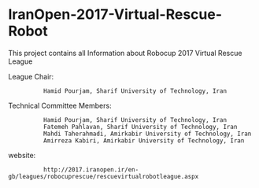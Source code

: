 # IranOpen-2017-Virtual-Rescue-Robot
This project contains all Information about Robocup 2017 Virtual Rescue League

League Chair:

              Hamid Pourjam, Sharif University of Technology, Iran
              
Technical Committee Members:

              Hamid Pourjam, Sharif University of Technology, Iran
              Fatemeh Pahlavan, Sharif University of Technology, Iran
              Mahdi Taherahmadi, Amirkabir University of Technology, Iran
              Amirreza Kabiri, Amirkabir University of Technology, Iran
              
website:   

              http://2017.iranopen.ir/en-gb/leagues/robocuprescue/rescuevirtualrobotleague.aspx
